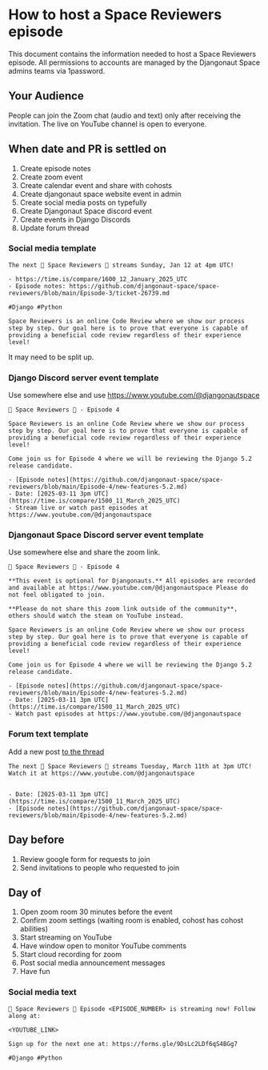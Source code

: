 # How to host a Space Reviewers episode

This document contains the information needed to host a Space Reviewers
episode. All permissions to accounts are managed by the Djangonaut Space
admins teams via 1password.

## Your Audience

People can join the Zoom chat (audio and text) only after receiving the invitation. 
The live on YouTube channel is open to everyone.

## When date and PR is settled on

1. Create episode notes
2. Create zoom event
3. Create calendar event and share with cohosts
4. Create djangonaut space website event in admin
5. Create social media posts on typefully
6. Create Djangonaut Space discord event
7. Create events in Django Discords
8. Update forum thread

### Social media template
```
The next 🚀 Space Reviewers 👾 streams Sunday, Jan 12 at 4pm UTC!

- https://time.is/compare/1600_12_January_2025_UTC
- Episode notes: https://github.com/djangonaut-space/space-reviewers/blob/main/Episode-3/ticket-26739.md

#Django #Python

Space Reviewers is an online Code Review where we show our process step by step. Our goal here is to prove that everyone is capable of providing a beneficial code review regardless of their experience level!
```
It may need to be split up.

### Django Discord server event template

Use somewhere else and use https://www.youtube.com/@djangonautspace

```
🚀 Space Reviewers 👾 - Episode 4

Space Reviewers is an online Code Review where we show our process step by step. Our goal here is to prove that everyone is capable of providing a beneficial code review regardless of their experience level!

Come join us for Episode 4 where we will be reviewing the Django 5.2 release candidate.

- [Episode notes](https://github.com/djangonaut-space/space-reviewers/blob/main/Episode-4/new-features-5.2.md)
- Date: [2025-03-11 3pm UTC](https://time.is/compare/1500_11_March_2025_UTC)
- Stream live or watch past episodes at https://www.youtube.com/@djangonautspace
```

### Djangonaut Space Discord server event template

Use somewhere else and share the zoom link.

```
🚀 Space Reviewers 👾 - Episode 4

**This event is optional for Djangonauts.** All episodes are recorded and available at https://www.youtube.com/@djangonautspace Please do not feel obligated to join.

**Please do not share this zoom link outside of the community**, others should watch the steam on YouTube instead.

Space Reviewers is an online Code Review where we show our process step by step. Our goal here is to prove that everyone is capable of providing a beneficial code review regardless of their experience level!

Come join us for Episode 4 where we will be reviewing the Django 5.2 release candidate.

- [Episode notes](https://github.com/djangonaut-space/space-reviewers/blob/main/Episode-4/new-features-5.2.md)
- Date: [2025-03-11 3pm UTC](https://time.is/compare/1500_11_March_2025_UTC)
- Watch past episodes at https://www.youtube.com/@djangonautspace
```

### Forum text template

Add a new post [to the thread](https://forum.djangoproject.com/t/space-reviewers-online-code-reviews/37853)

```
The next 🚀 Space Reviewers 👾 streams Tuesday, March 11th at 3pm UTC! Watch it at https://www.youtube.com/@djangonautspace


- Date: [2025-03-11 3pm UTC](https://time.is/compare/1500_11_March_2025_UTC)
- [Episode notes](https://github.com/djangonaut-space/space-reviewers/blob/main/Episode-4/new-features-5.2.md)
```

## Day before

1. Review google form for requests to join
2. Send invitations to people who requested to join


## Day of

1. Open zoom room 30 minutes before the event
2. Confirm zoom settings (waiting room is enabled, cohost has cohost abilities)
3. Start streaming on YouTube
4. Have window open to monitor YouTube comments
5. Start cloud recording for zoom
6. Post social media announcement messages
7. Have fun

### Social media text

```
🚀 Space Reviewers 👾 Episode <EPISODE_NUMBER> is streaming now! Follow along at: 

<YOUTUBE_LINK>

Sign up for the next one at: https://forms.gle/9DsLc2LDf6qS4BGg7

#Django #Python
```
